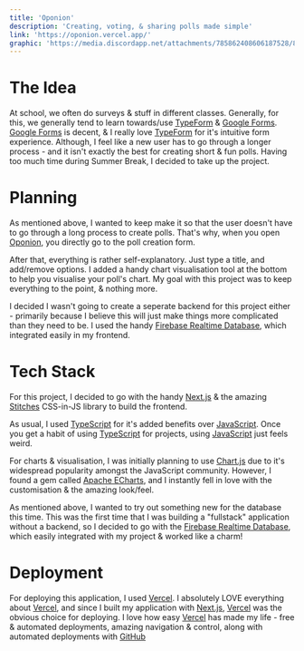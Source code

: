 ```yaml
---
title: 'Oponion'
description: 'Creating, voting, & sharing polls made simple'
link: 'https://oponion.vercel.app/'
graphic: 'https://media.discordapp.net/attachments/785862408606187528/891567829340549160/Oponion.png'
---
```


# The Idea

At school, we often do surveys & stuff in different classes. Generally, for this, we generally tend to learn towards/use [TypeForm](https://typeform.com) & [Google Forms](https://forms.google.com). [Google Forms](https://forms.google.com) is decent, & I really love [TypeForm](https://typeform.com) for it's intuitive form experience. Although, I feel like a new user has to go through a longer process - and it isn't exactly the best for creating short & fun polls. Having too much time during Summer Break, I decided to take up the project.

# Planning

As mentioned above, I wanted to keep make it so that the user doesn't have to go through a long process to create polls. That's why, when you open [Oponion](https://oponion.vercel.app), you directly go to the poll creation form.

After that, everything is rather self-explanatory. Just type a title, and add/remove options. I added a handy chart visualisation tool at the bottom to help you visualise your poll's chart. My goal with this project was to keep everything to the point, & nothing more.

I decided I wasn't going to create a seperate backend for this project either - primarily because I believe this will just make things more complicated than they need to be. I used the handy [Firebase Realtime Database](https://firebase.google.com/products/realtime-database), which integrated easily in my frontend.

# Tech Stack

For this project, I decided to go with the handy [Next.js](https://nextjs.org) & the amazing [Stitches](https://stitches.dev) CSS-in-JS library to build the frontend.

As usual, I used [TypeScript](https://typescriptlang.org) for it's added benefits over [JavaScript](https://developer.mozilla.org/en-US/docs/Web/JavaScript). Once you get a habit of using [TypeScript](https://typescriptlang.org) for projects, using [JavaScript](https://developer.mozilla.org/en-US/docs/Web/JavaScript) just feels weird.

For charts & visualisation, I was initially planning to use [Chart.js](https://chartjs.org) due to it's widespread popularity amongst the JavaScript community. However, I found a gem called [Apache ECharts](https://echarts.apache.org/), and I instantly fell in love with the customisation & the amazing look/feel.

As mentioned above, I wanted to try out something new for the database this time. This was the first time that I was building a "fullstack" application without a backend, so I decided to go with the [Firebase Realtime Database](https://firebase.google.com/products/realtime-database), which easily integrated with my project & worked like a charm!

# Deployment

For deploying this application, I used [Vercel](https://vercel.com). I absolutely LOVE everything about [Vercel](https://vercel.com), and since I built my application with [Next.js](https://nextjs.org), [Vercel](https://vercel.com) was the obvious choice for deploying. I love how easy [Vercel](https://vercel.com) has made my life - free & automated deployments, amazing navigation & control, along with automated deployments with [GitHub](https://github.com)
